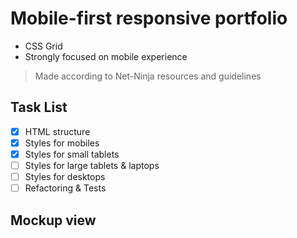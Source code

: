 ﻿# Mobile-first responsive portfolio

- CSS Grid
- Strongly focused on mobile experience

> Made according to Net-Ninja resources and guidelines

## Task List

- [x] HTML structure
- [x] Styles for mobiles
- [x] Styles for small tablets
- [ ] Styles for large tablets & laptops
- [ ] Styles for desktops
- [ ] Refactoring & Tests

## Mockup view
